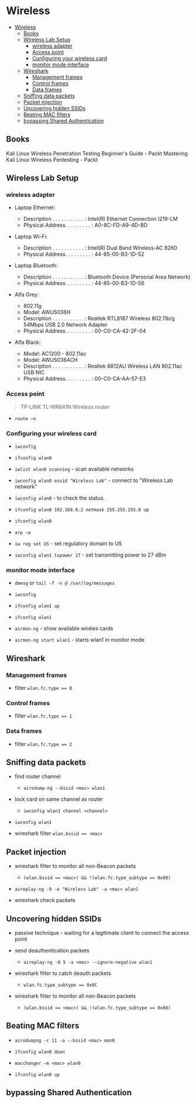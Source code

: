 # Wireless

- [Wireless](#wireless)
  - [Books](#books)
  - [Wireless Lab Setup](#wireless-lab-setup)
    - [wireless adapter](#wireless-adapter)
    - [Access point](#access-point)
    - [Configuring your wireless card](#configuring-your-wireless-card)
    - [monitor mode interface](#monitor-mode-interface)
  - [Wireshark](#wireshark)
    - [Management frames](#management-frames)
    - [Control frames](#control-frames)
    - [Data frames](#data-frames)
  - [Sniffing data packets](#sniffing-data-packets)
  - [Packet injection](#packet-injection)
  - [Uncovering hidden SSIDs](#uncovering-hidden-ssids)
  - [Beating MAC filters](#beating-mac-filters)
  - [bypassing Shared Authentication](#bypassing-shared-authentication)

## Books

Kali Linux Wireless Penetration Testing Beginner's Guide - Packt
Mastering Kali Linux Wireless Pentesting - Packt

## Wireless Lab Setup

### wireless adapter

- Laptop Ethernet:
  - Description . . . . . . . . . . . : Intel(R) Ethernet Connection I219-LM
  - Physical Address. . . . . . . . . : A0-8C-FD-A9-4D-BD

- Laptop Wi-Fi:
  - Description . . . . . . . . . . . : Intel(R) Dual Band Wireless-AC 8260
  - Physical Address. . . . . . . . . : 44-85-00-B3-1D-52

- Laptop Bluetooth:
  - Description . . . . . . . . . . . : Bluetooth Device (Personal Area Network)
  - Physical Address. . . . . . . . . : 44-85-00-B3-1D-56

- Alfa Grey:
  - 802.11g
  - Model: AWUS036H
  - Description . . . . . . . . . . . : Realtek RTL8187 Wireless 802.11b/g 54Mbps USB 2.0 Network Adapter
  - Physical Address. . . . . . . . . : 00-C0-CA-42-2F-04

- Alfa Black:
  - Model: AC1200 - 802.11ac
  - Model: AWUS036ACH
  - Description . . . . . . . . . . . : Realtek 8812AU Wireless LAN 802.11ac USB NIC
  - Physical Address. . . . . . . . . : 00-C0-CA-AA-57-E3

### Access point

> TP-LINK TL-WR841N Wireless router

- `route –n`

### Configuring your wireless card

- `iwconfig`

- `ifconfig wlan0`
  
- `iwlist wlan0 scanning` - scan available networks
- `iwconfig wlan0 essid "Wireless Lab"` - connect to "Wireless Lab network"

- `iwconfig wlan0` - to check the status.

- `ifconfig wlan0 192.168.0.2 netmask 255.255.255.0 up`
- `ifconfig wlan0`

- `arp –a`

- `iw reg set US` - set regulatory domain to US
- `iwconfig wlan1 txpower 27` - set transmitting power to 27 dBm

### monitor mode interface

- `dmesg` or `tail -f -n @ /var/log/messages` 

- `iwconfig`
- `ifconfig wlan1 up`

- `ifconfig wlan1`

- `airmon-ng` - show available wireles cards

- `airmon-ng start wlan1` - starts wlan1 in monitor mode

## Wireshark

### Management frames

- filter `wlan.fc.type == 0`

### Control frames

- filter `wlan.fc.type == 1`

### Data frames

- filter `wlan.fc.type == 2`

## Sniffing data packets

- find router channel 
  - `airodump-ng --bssid <mac> wlan1`

- lock card on same channel as router 
  - `iwconfig wlan1 channel <channel>`

- `iwconfig wlan1`

- wireshark filter `wlan.bssid == <mac>`

## Packet injection

- wireshark filter to monitor all non-Beacon packets
  - `(wlan.bssid == <mac>) && !(wlan.fc.type_subtype == 0x08)`

- `aireplay-ng -9 -e "Wireless Lab" -a <mac> wlan1`

- wireshark check packets

## Uncovering hidden SSIDs

- passive technique - waiting for a legitimate client to connect the access point

- send deauthentication packets
  - `aireplay-ng -0 5 -a <mac> --ignore-negative wlan1`

- wireshark filter to catch deauth packets
  - `wlan.fc.type_subtype == 0x0C`

- wireshark filter to monitor all non-Beacon packets
  - `(wlan.bssid == <mac>) && !(wlan.fc.type_subtype == 0x08)`

## Beating MAC filters

- `airodumpng -c 11 -a --bssid <mac> mon0`

- `ifconfig wlan0 down`

- `macchanger –m <mac> wlan0`
- `ifconfig wlan0 up`

## bypassing Shared Authentication



